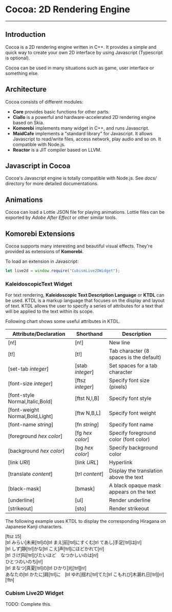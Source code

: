 Cocoa: 2D Rendering Engine
==========================
**************************

Introduction
------------
Cocoa is a 2D rendering engine written in C++. It provides a simple and quick way to create
your own 2D interface by using Javascript (Typescript is optional).

Cocoa can be used in many situations such as game, user interface or something else.

Architecture
------------
Cocoa consists of different modules:
* **Core** provides basic functions for other parts.
* **Ciallo** is a powerful and hardware-accelerated 2D rendering engine based on Skia.
* **Komorebi** implements many widget in C++, and runs Javascript.
* **MaidCafe** implements a "standard library" for Javascript. It allows Javascript
  to read/write files, access network, play audio and so on. It compatible with Node.js.
* **Reactor** is a JIT compiler based on LLVM.

Javascript in Cocoa
-----------------------
Cocoa's Javascript engine is totally compatible with Node.js.
See *docs/* directory for more detailed documentations.

Animations
----------
Cocoa can load a Lottie JSON file for playing animations. Lottie files can be exported by
*Adobe After Effect* or other similar tools.

Komorebi Extensions
-------------------
Cocoa supports many interesting and beautiful visual effects. They're provided as extensions of
**Komorebi**.

To load an extension in Javascript:
```javascript
let live2d = window.require("CubismLive2DWidget");
```

### KaleidoscopicText Widget
For text rendering, **Kaleidoscopic Text Description Language** or **KTDL** can be used.
KTDL is a markup language that focuses on the display and layout of text.
KTDL allows the user to specify a series of attributes for a text that will be applied
to the text within its scope.

Following chart shows some useful attributes in KTDL.

|     Attribute/Declaration        |    Shorthand     | Description |
|----------------------------------|------------------|-------------|
| [n!]                             | [n!]             | New line |
| [t!]                             | [t!]             | Tab character (8 spaces is the default) |
| [set-tab *integer*]              | [stab *integer*] | Set spaces for a tab character |
| [font-size *integer*]            | [ftsz *integer*] | Specify font size (pixels) |
| [font-style Normal,Italic,Bold]  | [ftst N,I,B]     | Specify font style |
| [font-weight Normal,Bold,Light]  | [ftw N,B,L]      | Specify font weight |
| [font-name *string*]             | [fn *string*]    | Specify font name |
| [foreground *hex color*]         | [fg *hex color*] | Specify foreground color (font color) |
| [background *hex color*]         | [bg *hex color*] | Specify background color |
| [link *URI*]                     | [link *URL*]     | Hyperlink |
| [translate *content*]            | [trl *content*]  | Display the translation above the text |
| [black-mask]                     | [bmask]          | A black opaque mask appears on the text |
| [underline]                      | [ul]             | Render underline |
| [strikeout]                      | [sto]            | Render strikeout |

The following example uses KTDL to display the corresponding Hiragana on Japanese Kanji characters.
<pre style="font-family: Consolas, sans-serif; font-size: 14px">
[ftsz 15]
[trl みらい]未来[!trl]の[trl まえ]前[!trl]にすくむ[trl てあし]手足[!trl]は[n!]
[trl しず]静[!trl]かな[trl こえ]声[!trl]にほどかれて[n!]
[trl さけ]叫[!trl]びたいほど　なつかしいのは[n!]
ひとつのいのち[n!]
[trl まなつ]真夏[!trl]の[trl ひかり]光[!trl][n!]
あなたの[trl かたに]肩[!trl]に　[trl ゆれ]揺れ[!trl]てた[trl こもれび]木漏れ日[!trl][n!]
[!ftn]
</pre>

### Cubism Live2D Widget
TODO: Complete this.
